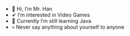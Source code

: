 - 👋 Hi, I’m Mr. Han
- ✔ I’m interested in Video Games
- 🐍 Currently I’m still learning Java 
- 💀 Never say anything about yourself to anyone


<!---
mreaper7/mreaper7 is a ✨ special ✨ repository because its `README.md` (this file) appears on your GitHub profile.
You can click the Preview link to take a look at your changes.
--->
